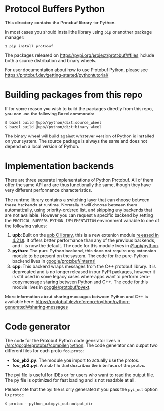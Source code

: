 # Protocol Buffers Python

This directory contains the Protobuf library for Python.

In most cases you should install the library using `pip` or another
package manager:

```
$ pip install protobuf
```

The packages released on https://pypi.org/project/protobuf/#files include both
a source distribution and binary wheels.

For user documentation about how to use Protobuf Python, please see
https://protobuf.dev/getting-started/pythontutorial/

# Building packages from this repo

If for some reason you wish to build the packages directly from this repo, you can
use the following Bazel commands:

```
$ bazel build @upb//python/dist:source_wheel
$ bazel build @upb//python/dist:binary_wheel
```

The binary wheel will build against whatever version of Python is installed on
your system.  The source package is always the same and does not depend on a
local version of Python.

# Implementation backends

There are three separate implementations of Python Protobuf.  All of them offer
the same API and are thus functionally the same, though they have very different
performance characteristics.

The runtime library contains a switching layer that can choose between these
backends at runtime.  Normally it will choose between them automatically, using
priority-ordered list, and skipping any backends that are not available.  However
you can request a specific backend by setting the `PROTOCOL_BUFFERS_PYTHON_IMPLEMENTATION` environment variable to one of the
following values:



1. **upb**: Built on the [upb C
library](https://github.com/protocolbuffers/upb), this is a new extenion module
[released in 4.21.0](https://protobuf.dev/news/2022-05-06/).  It offers better
performance than any of the previous backends, and it is now the default.  The
code for this module lives in
[@upb/python](https://github.com/protocolbuffers/upb/tree/main/python).
1. **python**: The pure-Python backend, this does not require any extension
module to be present on the system.  The code for the pure-Python backend
lives in [google/protobuf/internal](google/protobuf/internal)
1. **cpp**: This backend wraps messages from the C++ protobuf library.  It is
deprecated and is no longer released in our PyPI packages, however it is still used
in some legacy cases where apps want to perform zero-copy message sharing between
Python and C++.  The code for this module lives in [google/protobuf/pyext](https://github.com/protocolbuffers/protobuf/tree/main/python/google/protobuf/pyext).

More information about sharing messages between Python and C++ is available here:
https://protobuf.dev/reference/python/python-generated/#sharing-messages

# Code generator

The code for the Protobuf Python code generator lives in [//src/google/protobuf/compiler/python](https://github.com/protocolbuffers/protobuf/tree/main/src/google/protobuf/compiler/python).  The code generator can output two different files for
each proto `foo.proto`:

* **foo_pb2.py**: The module you import to actually use the protos.
* **foo_pb2.pyi**: A stub file that describes the interface of the protos.

The pyi file is useful for IDEs or for users who want to read the output file.
The py file is optimized for fast loading and is not readable at all.

Please note that the pyi file is only generated if you pass the `pyi_out`
option to `protoc`:

```
$ protoc --python_out=pyi_out:output_dir
```
